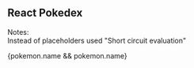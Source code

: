 ## React Pokedex

Notes:<br>
Instead of placeholders used "Short circuit evaluation"<br>

<p>{pokemon.name && pokemon.name}</p>
